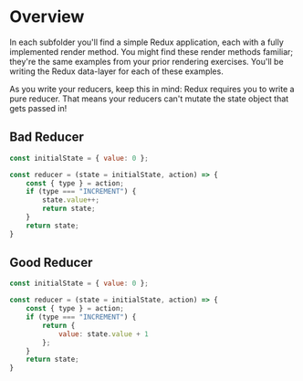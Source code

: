 # Overview

In each subfolder you'll find a simple Redux application, each with a fully implemented render method. You might find these render methods familiar; they're the same examples from your prior rendering exercises. You'll be writing the Redux data-layer for each of these examples. 

As you write your reducers, keep this in mind: Redux requires you to write a pure reducer. That means your reducers can't mutate the state object that gets passed in!

## Bad Reducer

```js
const initialState = { value: 0 };

const reducer = (state = initialState, action) => {
    const { type } = action;
    if (type === "INCREMENT") {
        state.value++;
        return state;
    }
    return state;
}
```

## Good Reducer

```js
const initialState = { value: 0 };

const reducer = (state = initialState, action) => {
    const { type } = action;
    if (type === "INCREMENT") {
        return {
            value: state.value + 1
        };
    }
    return state;
}
```
